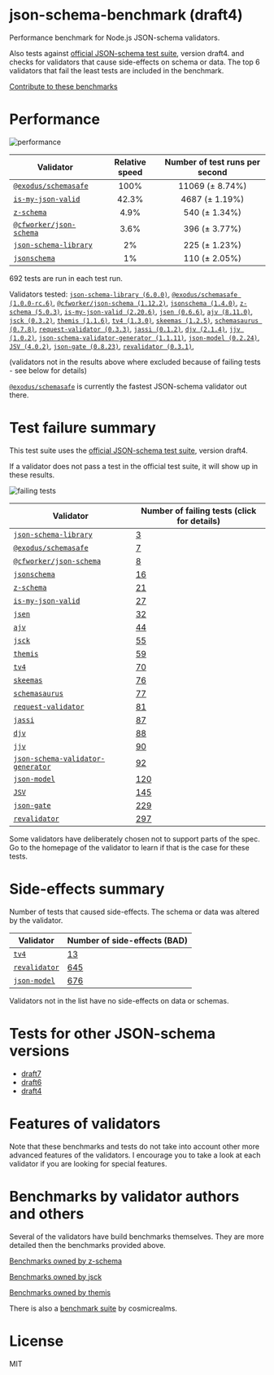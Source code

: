 # json-schema-benchmark (draft4)
Performance benchmark for Node.js JSON-schema validators. 

Also tests against [official JSON-schema test suite](https://github.com/json-schema/JSON-Schema-Test-Suite), version draft4. and checks
for validators that cause side-effects on schema or data. The top 6 validators that fail the least tests are included in the benchmark.

[Contribute to these benchmarks](https://github.com/ebdrup/json-schema-benchmark/blob/master/CONTRIBUTING.md)

# Performance

![performance](https://chart.googleapis.com/chart?chxt=x,y&cht=bhs&chco=76A4FB&chls=2.0&chbh=62,4,1&chs=600x416&chxl=-1:|@exodus&#x2F;schemasafe|is-my-json-valid|z-schema|@cfworker&#x2F;json-schema|json-schema-library|jsonschema&chd=t:100,42.3,4.9,3.6,2,1)

|Validator|Relative speed|Number of test runs per second|
|---------|:------------:|:----------------------------:|
|[`@exodus/schemasafe`](https://github.com/ExodusMovement/schemasafe)|100%|11069 (± 8.74%)|
|[`is-my-json-valid`](https://github.com/mafintosh/is-my-json-valid#readme)|42.3%|4687 (± 1.19%)|
|[`z-schema`](https://github.com/zaggino/z-schema)|4.9%|540 (± 1.34%)|
|[`@cfworker/json-schema`](https://github.com/cfworker/cfworker/tree/master/packages/json-schema/README.md)|3.6%|396 (± 3.77%)|
|[`json-schema-library`](https://github.com/sagold/json-schema-library)|2%|225 (± 1.23%)|
|[`jsonschema`](https://github.com/tdegrunt/jsonschema#readme)|1%|110 (± 2.05%)|

692 tests are run in each test run.

Validators tested: [`json-schema-library (6.0.0)`](https://github.com/sagold/json-schema-library), [`@exodus/schemasafe (1.0.0-rc.6)`](https://github.com/ExodusMovement/schemasafe), [`@cfworker/json-schema (1.12.2)`](https://github.com/cfworker/cfworker/tree/master/packages/json-schema/README.md), [`jsonschema (1.4.0)`](https://github.com/tdegrunt/jsonschema#readme), [`z-schema (5.0.3)`](https://github.com/zaggino/z-schema), [`is-my-json-valid (2.20.6)`](https://github.com/mafintosh/is-my-json-valid#readme), [`jsen (0.6.6)`](https://github.com/bugventure/jsen), [`ajv (8.11.0)`](https://ajv.js.org), [`jsck (0.3.2)`](https://github.com/pandastrike/jsck#readme), [`themis (1.1.6)`](https://github.com/playlyfe/themis), [`tv4 (1.3.0)`](https://github.com/geraintluff/tv4), [`skeemas (1.2.5)`](https://github.com/Prestaul/skeemas#readme), [`schemasaurus (0.7.8)`](https://github.com/AlexeyGrishin/schemasaurus), [`request-validator (0.3.3)`](https://github.com/bugventure/request-validator), [`jassi (0.1.2)`](https://github.com/iclanzan/jassi), [`djv (2.1.4)`](https://github.com/korzio/djv#readme), [`jjv (1.0.2)`](https://github.com/acornejo/jjv), [`json-schema-validator-generator (1.1.11)`](https://github.com/danwang/json-schema-validator-generator), [`json-model (0.2.24)`](https://github.com/geraintluff/json-model), [`JSV (4.0.2)`](http://github.com/garycourt/JSV), [`json-gate (0.8.23)`](https://github.com/oferei/json-gate#readme), [`revalidator (0.3.1)`](https://github.com/flatiron/revalidator), 

(validators not in the results above where excluded because of failing tests - see below for details)

[`@exodus/schemasafe`](https://github.com/ExodusMovement/schemasafe) is currently the fastest JSON-schema validator out there.

# Test failure summary

This test suite uses the [official JSON-schema test suite](https://github.com/json-schema/JSON-Schema-Test-Suite), version draft4.

If a validator does not pass a test in the official test suite, it will show up in these results.

![failing tests](https://chart.googleapis.com/chart?chxt=x,y&cht=bhs&chco=76A4FB&chls=2.0&chbh=14,4,1&chs=600x416&chxl=-1:|json-schema-library|@exodus&#x2F;schemasafe|@cfworker&#x2F;json-schema|jsonschema|z-schema|is-my-json-valid|jsen|ajv|jsck|themis|tv4|skeemas|schemasaurus|request-validator|jassi|djv|jjv|json-schema-validator-generator|json-model|JSV|json-gate|revalidator&chd=t:3,7,8,16,21,27,32,44,55,59,70,76,77,81,87,88,90,92,120,145,229,297&chxr=0,0,297&chds=0,297)

|Validator|Number of failing tests (click for details)|
|---------|-----------------------|
|[`json-schema-library`](https://github.com/sagold/json-schema-library)|[3](https://github.com/sagold/json-schema-benchmark/blob/master/draft4/reports/json-schema-library.md)|
|[`@exodus/schemasafe`](https://github.com/ExodusMovement/schemasafe)|[7](https://github.com/sagold/json-schema-benchmark/blob/master/draft4/reports/@exodus&#x2F;schemasafe.md)|
|[`@cfworker/json-schema`](https://github.com/cfworker/cfworker/tree/master/packages/json-schema/README.md)|[8](https://github.com/sagold/json-schema-benchmark/blob/master/draft4/reports/@cfworker&#x2F;json-schema.md)|
|[`jsonschema`](https://github.com/tdegrunt/jsonschema#readme)|[16](https://github.com/sagold/json-schema-benchmark/blob/master/draft4/reports/jsonschema.md)|
|[`z-schema`](https://github.com/zaggino/z-schema)|[21](https://github.com/sagold/json-schema-benchmark/blob/master/draft4/reports/z-schema.md)|
|[`is-my-json-valid`](https://github.com/mafintosh/is-my-json-valid#readme)|[27](https://github.com/sagold/json-schema-benchmark/blob/master/draft4/reports/is-my-json-valid.md)|
|[`jsen`](https://github.com/bugventure/jsen)|[32](https://github.com/sagold/json-schema-benchmark/blob/master/draft4/reports/jsen.md)|
|[`ajv`](https://ajv.js.org)|[44](https://github.com/sagold/json-schema-benchmark/blob/master/draft4/reports/ajv.md)|
|[`jsck`](https://github.com/pandastrike/jsck#readme)|[55](https://github.com/sagold/json-schema-benchmark/blob/master/draft4/reports/jsck.md)|
|[`themis`](https://github.com/playlyfe/themis)|[59](https://github.com/sagold/json-schema-benchmark/blob/master/draft4/reports/themis.md)|
|[`tv4`](https://github.com/geraintluff/tv4)|[70](https://github.com/sagold/json-schema-benchmark/blob/master/draft4/reports/tv4.md)|
|[`skeemas`](https://github.com/Prestaul/skeemas#readme)|[76](https://github.com/sagold/json-schema-benchmark/blob/master/draft4/reports/skeemas.md)|
|[`schemasaurus`](https://github.com/AlexeyGrishin/schemasaurus)|[77](https://github.com/sagold/json-schema-benchmark/blob/master/draft4/reports/schemasaurus.md)|
|[`request-validator`](https://github.com/bugventure/request-validator)|[81](https://github.com/sagold/json-schema-benchmark/blob/master/draft4/reports/request-validator.md)|
|[`jassi`](https://github.com/iclanzan/jassi)|[87](https://github.com/sagold/json-schema-benchmark/blob/master/draft4/reports/jassi.md)|
|[`djv`](https://github.com/korzio/djv#readme)|[88](https://github.com/sagold/json-schema-benchmark/blob/master/draft4/reports/djv.md)|
|[`jjv`](https://github.com/acornejo/jjv)|[90](https://github.com/sagold/json-schema-benchmark/blob/master/draft4/reports/jjv.md)|
|[`json-schema-validator-generator`](https://github.com/danwang/json-schema-validator-generator)|[92](https://github.com/sagold/json-schema-benchmark/blob/master/draft4/reports/json-schema-validator-generator.md)|
|[`json-model`](https://github.com/geraintluff/json-model)|[120](https://github.com/sagold/json-schema-benchmark/blob/master/draft4/reports/json-model.md)|
|[`JSV`](http://github.com/garycourt/JSV)|[145](https://github.com/sagold/json-schema-benchmark/blob/master/draft4/reports/JSV.md)|
|[`json-gate`](https://github.com/oferei/json-gate#readme)|[229](https://github.com/sagold/json-schema-benchmark/blob/master/draft4/reports/json-gate.md)|
|[`revalidator`](https://github.com/flatiron/revalidator)|[297](https://github.com/sagold/json-schema-benchmark/blob/master/draft4/reports/revalidator.md)|

Some validators have deliberately chosen not to support parts of the spec. Go to the homepage of the validator to learn if
that is the case for these tests.

# Side-effects summary

Number of tests that caused side-effects. The schema or data was altered by the validator.

|Validator|Number of side-effects (BAD)|
|---------|----------------------------|
|[`tv4`](https://github.com/geraintluff/tv4)|[13](https://github.com/sagold/json-schema-benchmark/blob/master/draft4/reports/tv4-side-effects.md)|
|[`revalidator`](https://github.com/flatiron/revalidator)|[645](https://github.com/sagold/json-schema-benchmark/blob/master/draft4/reports/revalidator-side-effects.md)|
|[`json-model`](https://github.com/geraintluff/json-model)|[676](https://github.com/sagold/json-schema-benchmark/blob/master/draft4/reports/json-model-side-effects.md)|

Validators not in the list have no side-effects on data or schemas.

# Tests for other JSON-schema versions

- [draft7](https://github.com/sagold/json-schema-benchmark)
- [draft6](https://github.com/sagold/json-schema-benchmark/tree/master/draft6)
- [draft4](https://github.com/sagold/json-schema-benchmark/tree/master/draft4)

# Features of validators

Note that these benchmarks and tests do not take into account other more advanced features of the validators. I encourage
you to take a look at each validator if you are looking for special features.

# Benchmarks by validator authors and others

Several of the validators have build benchmarks themselves. They are
more detailed then the benchmarks provided above.

[Benchmarks owned by z-schema](https://rawgit.com/zaggino/z-schema/master/benchmark/results.html)

[Benchmarks owned by jsck](https://github.com/pandastrike/jsck/blob/master/doc/benchmarks.md)

[Benchmarks owned by themis](https://cdn.rawgit.com/playlyfe/themis/master/benchmark/results.html)

There is also a [benchmark suite](https://github.com/Sembiance/cosmicrealms.com/tree/master/sandbox/benchmark-of-node-dot-js-json-validation-modules-part-3)
by cosmicrealms.

# License
MIT
